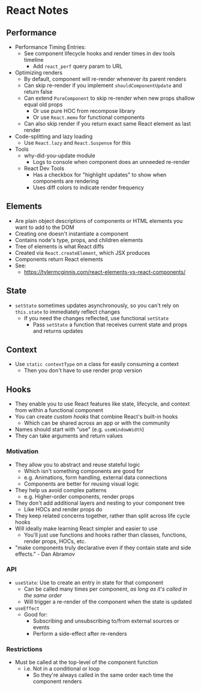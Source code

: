 # React Notes

## Performance

* Performance Timing Entries:
  * See component lifecycle hooks and render times in dev tools timeline
    * Add `react_perf` query param to URL
* Optimizing renders
  * By default, component will re-render whenever its parent renders
  * Can skip re-render if you implement `shouldComponentUpdate` and return false
  * Can extend `PureComponent` to skip re-render when new props shallow equal old props
    * Or use pure HOC from recompose library
    * Or use `React.memo` for functional components
  * Can also skip render if you return exact same React element as last render
* Code-splitting and lazy loading
  * Use `React.lazy` and `React.Suspense` for this
* Tools
  * why-did-you-update module
    * Logs to console when component does an unneeded re-render
  * React Dev Tools
    * Has a checkbox for "highlight updates" to show when components are rendering
    * Uses diff colors to indicate render frequency

## Elements

* Are plain object descriptions of components or HTML elements you want to add to the DOM
* Creating one doesn't instantiate a component
* Contains node's type, props, and children elements
* Tree of elements is what React diffs
* Created via `React.createElement`, which JSX produces
* Components return React elements
* See:
  * https://tylermcginnis.com/react-elements-vs-react-components/

## State

* `setState` sometimes updates asynchronously, so you can't rely on `this.state` to immediately reflect changes
  * If you need the changes reflected, use functional `setState`
    * Pass `setState` a function that receives current state and props and returns updates

## Context

* Use `static contextType` on a class for easily consuming a context
  * Then you don't have to use render prop version

## Hooks

* They enable you to use React features like state, lifecycle, and context from within a functional
  component
* You can create *custom hooks* that combine React's built-in hooks
  * Which can be shared across an app or with the community
* Names should start with "use" (e.g. `useWindowWidth`)
* They can take arguments and return values

### Motivation

* They allow you to abstract and reuse stateful logic
  * Which isn't something components are good for
  * e.g. Animations, form handling, external data connections
  * Components are better for reusing visual logic
* They help us avoid complex patterns
  * e.g. Higher-order components, render props
* They don't add additional layers and nesting to your component tree
  * Like HOCs and render props do
* They keep related concerns together, rather than split across life cycle hooks
* Will ideally make learning React simpler and easier to use
  * You'll just use functions and hooks rather than classes, functions, render props, HOCs, etc.
* "make components truly declarative even if they contain state and side effects." - Dan Abramov

### API

* `useState`: Use to create an entry in state for that component
  * Can be called many times per component, *as long as it's called in the same order*
  * Will trigger a re-render of the component when the state is updated
* `useEffect`
  * Good for:
    * Subscribing and unsubscribing to/from external sources or events
    * Perform a side-effect after re-renders

### Restrictions

* Must be called at the top-level of the component function
  * i.e. Not in a conditional or loop
    * So they're always called in the same order each time the component renders
